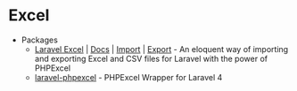 # Excel
* Packages
    - [Laravel Excel](http://goo.gl/pthj6Y) | [Docs](http://goo.gl/Noggmg) | [Import](http://goo.gl/jh8B7V) | [Export](http://goo.gl/I9zC4J) - An eloquent way of importing and exporting Excel and CSV files for Laravel with the power of PHPExcel
    - [laravel-phpexcel](http://goo.gl/fFRe5V) - PHPExcel Wrapper for Laravel 4

